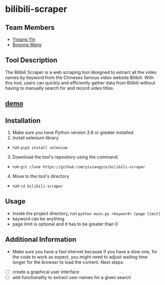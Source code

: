 # bilibili-scraper
## Team Members
- [Yixiang Yin](https://github.com/yixiangyin/)
- [Bogong Wang](https://github.com/bogongwang/)
## Tool Description
The Bilibili Scraper is a web scraping tool designed to extract all the video names by keyword from the Chineses famous video website Bilibili.
With this tool, users can quickly and efficiently gather data from Bilibili without having to manually search for and record video titles.
## [demo](https://youtu.be/hf9k6s7N2vE)
## Installation
1. Make sure you have Python version 3.8 or greater installed
2. Install selenium library
- run `pip3 install selenium`
3. Download the tool's repository using the command:
- run `git clone https://github.com/yixiangyin/bilibili-scraper`
4. Move to the tool's directory 
- run `cd bilibili-scraper`

## Usage
- Inside the project directory, run `python main.py <keyword> [page limit]`
- keyword can be anything
- page limit is optional and it has to be greater than 0

## Additional Information
- Make sure you have a fast internet because if you have a slow one, for the code to work as expect, you might need to adjust waiting time longer for the browser to load the content.
Next steps:
- [ ] create a graphical user interface
- [ ] add functionality to extract user names for a given search
